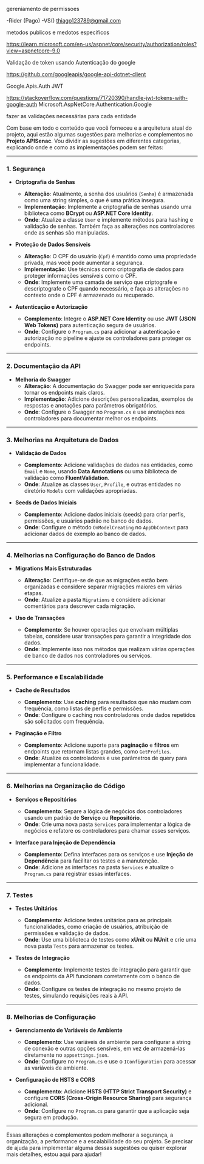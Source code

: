 gereniamento de permissoes

-Rider (Pago)
-VS()
thiago123789@gmail.com

metodos publicos e medotos especificos 

https://learn.microsoft.com/en-us/aspnet/core/security/authorization/roles?view=aspnetcore-9.0

Validação de token usando Autenticação do google

https://github.com/googleapis/google-api-dotnet-client


Google.Apis.Auth
JWT

https://stackoverflow.com/questions/71720390/handle-jwt-tokens-with-google-auth
Microsoft.AspNetCore.Authentication.Google

fazer as validações necessárias para cada entidade





















Com base em todo o conteúdo que você forneceu e a arquitetura atual do projeto, aqui estão algumas sugestões para melhorias e complementos no **Projeto APISenac**. Vou dividir as sugestões em diferentes categorias, explicando onde e como as implementações podem ser feitas:

---

### 1. **Segurança**
   - **Criptografia de Senhas**
     - **Alteração**: Atualmente, a senha dos usuários (`Senha`) é armazenada como uma string simples, o que é uma prática insegura.
     - **Implementação**: Implemente a criptografia de senhas usando uma biblioteca como **BCrypt** ou **ASP.NET Core Identity**.
     - **Onde**: Atualize a classe `User` e implemente métodos para hashing e validação de senhas. Também faça as alterações nos controladores onde as senhas são manipuladas.

   - **Proteção de Dados Sensíveis**
     - **Alteração**: O CPF do usuário (`Cpf`) é mantido como uma propriedade privada, mas você pode aumentar a segurança.
     - **Implementação**: Use técnicas como criptografia de dados para proteger informações sensíveis como o CPF.
     - **Onde**: Implemente uma camada de serviço que criptografe e descriptografe o CPF quando necessário, e faça as alterações no contexto onde o CPF é armazenado ou recuperado.

   - **Autenticação e Autorização**
     - **Complemento**: Integre o **ASP.NET Core Identity** ou use **JWT (JSON Web Tokens)** para autenticação segura de usuários.
     - **Onde**: Configure o `Program.cs` para adicionar a autenticação e autorização no pipeline e ajuste os controladores para proteger os endpoints.

---

### 2. **Documentação da API**
   - **Melhoria do Swagger**
     - **Alteração**: A documentação do Swagger pode ser enriquecida para tornar os endpoints mais claros.
     - **Implementação**: Adicione descrições personalizadas, exemplos de respostas e anotações para parâmetros obrigatórios.
     - **Onde**: Configure o Swagger no `Program.cs` e use anotações nos controladores para documentar melhor os endpoints.

---

### 3. **Melhorias na Arquitetura de Dados**
   - **Validação de Dados**
     - **Complemento**: Adicione validações de dados nas entidades, como `Email` e `Nome`, usando **Data Annotations** ou uma biblioteca de validação como **FluentValidation**.
     - **Onde**: Atualize as classes `User`, `Profile`, e outras entidades no diretório `Models` com validações apropriadas.

   - **Seeds de Dados Iniciais**
     - **Complemento**: Adicione dados iniciais (seeds) para criar perfis, permissões, e usuários padrão no banco de dados.
     - **Onde**: Configure o método `OnModelCreating` no `AppDbContext` para adicionar dados de exemplo ao banco de dados.

---

### 4. **Melhorias na Configuração do Banco de Dados**
   - **Migrations Mais Estruturadas**
     - **Alteração**: Certifique-se de que as migrações estão bem organizadas e considere separar migrações maiores em várias etapas.
     - **Onde**: Atualize a pasta `Migrations` e considere adicionar comentários para descrever cada migração.

   - **Uso de Transações**
     - **Complemento**: Se houver operações que envolvam múltiplas tabelas, considere usar transações para garantir a integridade dos dados.
     - **Onde**: Implemente isso nos métodos que realizam várias operações de banco de dados nos controladores ou serviços.

---

### 5. **Performance e Escalabilidade**
   - **Cache de Resultados**
     - **Complemento**: Use **caching** para resultados que não mudam com frequência, como listas de perfis e permissões.
     - **Onde**: Configure o caching nos controladores onde dados repetidos são solicitados com frequência.

   - **Paginação e Filtro**
     - **Complemento**: Adicione suporte para **paginação** e **filtros** em endpoints que retornam listas grandes, como `GetProfiles`.
     - **Onde**: Atualize os controladores e use parâmetros de query para implementar a funcionalidade.

---

### 6. **Melhorias na Organização do Código**
   - **Serviços e Repositórios**
     - **Complemento**: Separe a lógica de negócios dos controladores usando um padrão de **Serviço** ou **Repositório**.
     - **Onde**: Crie uma nova pasta `Services` para implementar a lógica de negócios e refatore os controladores para chamar esses serviços.

   - **Interface para Injeção de Dependência**
     - **Complemento**: Defina interfaces para os serviços e use **Injeção de Dependência** para facilitar os testes e a manutenção.
     - **Onde**: Adicione as interfaces na pasta `Services` e atualize o `Program.cs` para registrar essas interfaces.

---

### 7. **Testes**
   - **Testes Unitários**
     - **Complemento**: Adicione testes unitários para as principais funcionalidades, como criação de usuários, atribuição de permissões e validação de dados.
     - **Onde**: Use uma biblioteca de testes como **xUnit** ou **NUnit** e crie uma nova pasta `Tests` para armazenar os testes.

   - **Testes de Integração**
     - **Complemento**: Implemente testes de integração para garantir que os endpoints da API funcionam corretamente com o banco de dados.
     - **Onde**: Configure os testes de integração no mesmo projeto de testes, simulando requisições reais à API.

---

### 8. **Melhorias de Configuração**
   - **Gerenciamento de Variáveis de Ambiente**
     - **Complemento**: Use variáveis de ambiente para configurar a string de conexão e outras opções sensíveis, em vez de armazená-las diretamente no `appsettings.json`.
     - **Onde**: Configure no `Program.cs` e use o `IConfiguration` para acessar as variáveis de ambiente.

   - **Configuração de HSTS e CORS**
     - **Complemento**: Adicione **HSTS (HTTP Strict Transport Security)** e configure **CORS (Cross-Origin Resource Sharing)** para segurança adicional.
     - **Onde**: Configure no `Program.cs` para garantir que a aplicação seja segura em produção.

---

Essas alterações e complementos podem melhorar a segurança, a organização, a performance e a escalabilidade do seu projeto. Se precisar de ajuda para implementar alguma dessas sugestões ou quiser explorar mais detalhes, estou aqui para ajudar!